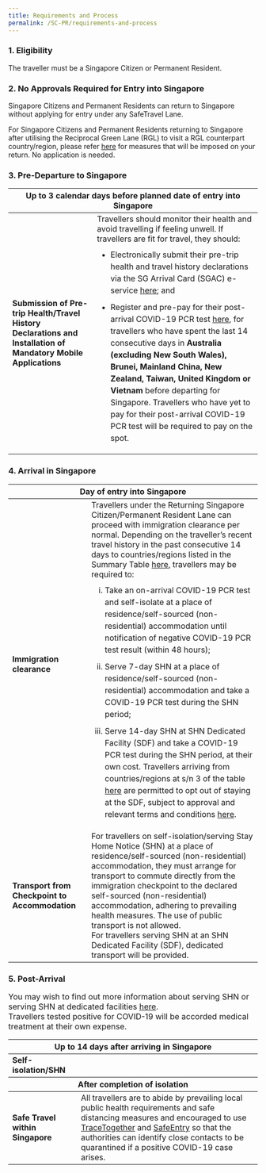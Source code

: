 ```yaml
---
title: Requirements and Process 
permalink: /SC-PR/requirements-and-process
---
```


### 1. Eligibility 

<span class="font-size:16px;">The traveller must be a Singapore Citizen or Permanent Resident.</span>
            
### 2. No Approvals Required for Entry into Singapore

<span class="font-size:16px;">Singapore Citizens and Permanent Residents can return to Singapore without applying for entry under any SafeTravel Lane. </span>

For Singapore Citizens and Permanent Residents returning to Singapore after utilising the Reciprocal Green Lane (RGL) to visit a RGL counterpart country/region, please refer [here](/rgl/returning) for measures that will be imposed on your return. No application is needed.

### 3. Pre-Departure to Singapore

<table>
  <tbody>
  <thead>
  <tr>
    <th colspan="2" style="font-size:16px;">Up to 3 calendar days before planned date of entry into Singapore</th>
  </tr>
</thead>
  <tr>
    <td rowspan="2" style="font-size:16px;"><b>Submission of Pre-trip Health/Travel History Declarations and Installation of Mandatory Mobile Applications</b></td>
    <td style="font-size:16px;"> Travellers should monitor their health and avoid travelling if feeling unwell. If travellers are fit for travel, they should:
      <ol style="margin-top:0px; list-style-type: disc;">
         <li style="font-size:16px; margin-top:10px; margin-bottom:0px;  line-height:1.5;">Electronically submit their pre-trip health and travel history declarations via the SG Arrival Card (SGAC) e-service <a href="https://eservices.ica.gov.sg/sgarrivalcard/">here</a>; and</li>
             <li style="font-size:16px; margin-top:10px; margin-bottom:0px;  line-height:1.5;">Register and pre-pay for their post-arrival COVID-19 PCR test <a href="https://safetravel.changiairport.com/#/">here</a>, for travellers who have spent the last 14 consecutive days in <b>Australia (excluding New South Wales), Brunei, Mainland China, New Zealand, Taiwan, United Kingdom or Vietnam</b> before departing for Singapore. Travellers who have yet to pay for their post-arrival COVID-19 PCR test will be required to pay on the spot.</li>
         </ol> 
    </td>
  </tr>
  </tbody>
</table>
  
### 4. Arrival in Singapore

<table>
<tbody>
  <thead>
  <tr>
    <th colspan="2" style="font-size:16px;">Day of entry into Singapore</th>
  </tr>
  </thead>
   <tr>
    <td style="font-size:16px;"><b>Immigration clearance</b></td>
    <td style="font-size:16px;">Travellers under the Returning Singapore Citizen/Permanent Resident Lane can proceed with immigration clearance per normal. Depending on the traveller’s recent travel history in the past consecutive 14 days to countries/regions listed in the Summary Table <a href="/files/SHN-and-swab-summary.pdf">here</a>, travellers may be required to:
        <ol style="margin-top:0px; list-style-type: lower-roman;">
         <li style="font-size:16px; margin-top:10px; margin-bottom:0px; line-height:1.5;">Take an on-arrival COVID-19 PCR test and self-isolate at a place of residence/self-sourced (non-residential) accommodation until notification of negative COVID-19 PCR test result (within 48 hours);</li>
             <li style="font-size:16px; margin-top:10px; margin-bottom:0px;  line-height:1.5;">Serve 7-day SHN at a place of residence/self-sourced (non-residential) accommodation and take a COVID-19 PCR test during the SHN period;</li>
               <li style="font-size:16px; margin-top:10px; margin-bottom:0px;  line-height:1.5;">Serve 14-day SHN at SHN Dedicated Facility (SDF) and take a COVID-19 PCR test during the SHN period, at their own cost. Travellers arriving from countries/regions at s/n 3 of the table <a href="/files/SHN-and-swab-summary.pdf">here</a> are permitted to opt out of staying at the SDF, subject to approval and relevant terms and conditions <a href="/sc-pr/opt-out">here</a>.</li>
         </ol>   
         </p>
   </tr>
    <tr>
    <td style="font-size:16px;"><b>Transport from Checkpoint to Accommodation</b></td>
    <td style="font-size:16px;">For travellers on self-isolation/serving Stay Home Notice (SHN) at a place of residence/self-sourced (non-residential) accommodation, they must arrange for transport to commute directly from the immigration checkpoint to the declared self-sourced (non-residential) accommodation, adhering to prevailing health measures. The use of public transport is not allowed.
<p style="margin-top:0px; margin-bottom:0px; font-size:16px;">For travellers serving SHN at an SHN Dedicated Facility (SDF), dedicated transport will be provided. </p>
         </td>
    </tr>
</tbody>
</table>

### 5. Post-Arrival

<table>
<thead>
  <tr>
    <th colspan="2" style="font-size:16px;">Up to 14 days after arriving in Singapore</th>
  </tr>
  </thead>
<tbody>
 <tr>
    <td style="font-size:16px;"><b>Self-isolation/SHN</b></td>
     <p style="margin-top:0px; margin-bottom:0px; font-size:16px;">You may wish to find out more information about serving SHN or serving SHN at dedicated facilities <a href="/health/shn">here</a>.</p>
       <p style="margin-top:0px; margin-bottom:0px; font-size:16px;">Travellers tested positive for COVID-19 will be accorded medical treatment at their own expense.</p>  
    </td>
  </tr>
  <thead>
  <tr>
    <th colspan="2" style="font-size:16px;">After completion of isolation</th>
  </tr>
  </thead>
  <tr>
    <td style="font-size:16px;"><b>Safe Travel within Singapore</b></td>
    <td style="font-size:16px;">All travellers are to abide by prevailing local public health requirements and safe distancing measures and encouraged to use <a href="https://www.tracetogether.gov.sg/">TraceTogether</a> and <a href="https://www.safeentry.gov.sg/">SafeEntry</a> so that the authorities can identify close contacts to be quarantined if a positive COVID-19 case arises.</td>
  </tr>
 </tbody>
 </table>
